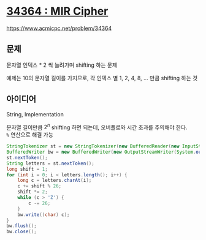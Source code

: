 # [34364 : MIR Cipher](https://www.acmicpc.net/problem/34364)
https://www.acmicpc.net/problem/34364

## 문제
문자열 인덱스 * 2 씩 늘려가며 shifting 하는 문제

예제는 10의 문자열 길이를 가지므로, 각 인덱스 별 1, 2, 4, 8, ... 만큼 shifting 하는 것

## 아이디어
String, Implementation

문자열 길이만큼 $2^n$ shifting 하면 되는데, 오버플로와 시간 초과를 주의해야 한다.  
`%` 연산으로 해결 가능
```java
StringTokenizer st = new StringTokenizer(new BufferedReader(new InputStreamReader(System.in)).readLine());
BufferedWriter bw = new BufferedWriter(new OutputStreamWriter(System.out));
st.nextToken();
String letters = st.nextToken();
long shift = 1;
for (int i = 0; i < letters.length(); i++) {
    long c = letters.charAt(i);
    c += shift % 26;
    shift *= 2;
    while (c > 'Z') {
        c -= 26;
    }
    bw.write((char) c);
}
bw.flush();
bw.close();
